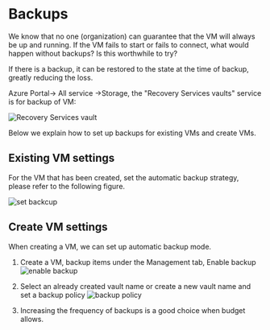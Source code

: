 # Backups

We know that no one (organization) can guarantee that the VM will always be up and running. If the VM fails to start or fails to connect, what would happen without backups? Is this worthwhile to try?

If there is a backup, it can be restored to the state at the time of backup, greatly reducing the loss.

Azure Portal-> All service ->Storage, the "Recovery Services vaults" service is for backup of VM:

![Recovery Services vault](https://libs.websoft9.com/Websoft9/DocsPicture/en/azure/azure-backuprs-websoft9.png)



Below we explain how to set up backups for existing VMs and create VMs.

## Existing VM settings

For the VM that has been created, set the automatic backup strategy, please refer to the following figure.

![set backcup](https://libs.websoft9.com/Websoft9/DocsPicture/en/azure/azure-backupstart-websoft9.png)

## Create VM settings

When creating a VM, we can set up automatic backup mode.

1. Create a VM, backup items under the Management tab, Enable backup
   ![enable backup](https://libs.websoft9.com/Websoft9/DocsPicture/en/azure/azure-backupmanage-websoft9.png)

2. Select an already created vault name or create a new vault name and set a backup policy
   ![backup policy](https://libs.websoft9.com/Websoft9/DocsPicture/en/azure/azure-backuppolicy-websoft9.png)

3. Increasing the frequency of backups is a good choice when budget allows.